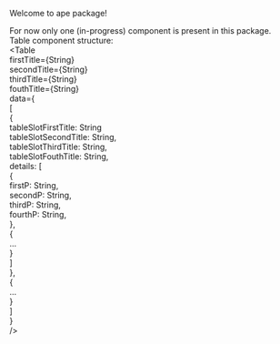 Welcome to ape package!

For now only one (in-progress) component is present in this package.
<br />
Table component structure: 
<br />
      <Table
      <br />
        firstTitle={String}
        <br />
        secondTitle={String}
        <br />
        thirdTitle={String}
        <br />
        fouthTitle={String}
        <br />
        data={
        <br />
          [
          <br />
            {
            <br />
              tableSlotFirstTitle: String
              <br />
              tableSlotSecondTitle: String,
              <br />
              tableSlotThirdTitle: String,
              <br />
              tableSlotFouthTitle: String,
              <br />
              details: [
              <br />
                {
                <br />
                  firstP: String,
                  <br />
                  secondP: String,
                  <br />
                  thirdP: String,
                  <br />
                  fourthP: String,
                  <br />
                },
                <br />
                {
                <br />
                ...
                <br />
                }
                <br />
              ]
              <br />
            },
            <br />
            {
            <br />
            ...
            <br />
            }
            <br />
          ]
          <br />
        }
        <br />
      />
      
